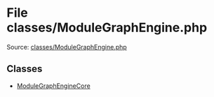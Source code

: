 File classes/ModuleGraphEngine.php
=========

Source: [classes/ModuleGraphEngine.php](https://github.com/PrestaShop/PrestaShop/blob/1.5.0.3/classes/ModuleGraphEngine.php)


Classes
-------

* [ModuleGraphEngineCore](class.ModuleGraphEngineCore.md)

